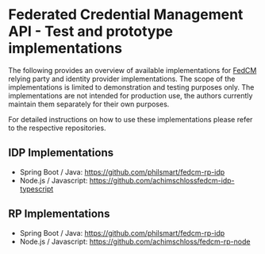 # Federated Credential Management API - Test and prototype implementations

The following provides an overview of available implementations for [FedCM](https://fedidcg.github.io/FedCM/) relying party and identity provider implementations. The scope of the implementations is limited to demonstration and testing purposes only. The implementations are not intended for production use, the authors currently maintain them separately for their own purposes.

For detailed instructions on how to use these implementations please refer to the respective repositories.

## IDP Implementations

- Spring Boot / Java: https://github.com/philsmart/fedcm-rp-idp
- Node.js / Javascript: https://github.com/achimschlossfedcm-idp-typescript

## RP Implementations

- Spring Boot / Java: https://github.com/philsmart/fedcm-rp-idp
- Node.js / Javascript: https://github.com/achimschloss/fedcm-rp-node
